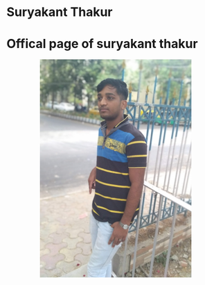 # Suryakant Thakur
# Offical page of suryakant thakur

<p align="center">
  <img src="IMG_6323.jpg" width="350" title="">
</p>

